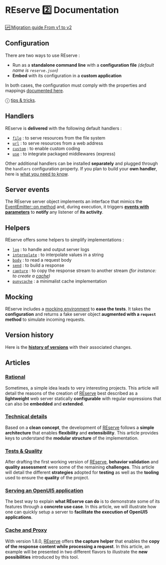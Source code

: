 # REserve 2️⃣ Documentation

[🆙 Migration guide From v1 to v2](v1_to_v2.md)

## Configuration

There are two ways to use REserve :
* Run as a **standalone command line** with a **configuration file** *(default name is `reserve.json`)*
* **Embed** with its configuration in a **custom application**

In both cases, the configuration must comply with the properties and mappings [documented here](configuration.md).

ⓘ [tips & tricks](tips-and-tricks.md). 

## Handlers

REserve is **delivered** with the following default handlers :
* [`file`](file.md) : to serve resources from the file system
* [`url`](url.md) : to serve resources from a web address
* [`custom`](custom.md) : to enable custom coding
* [`use`](use.md) : to integrate packaged middlewares (express)

Other additional handlers can be installed **separately** and plugged through the `handlers` configuration property.
If you plan to build your **own handler**, here is [what you need to know](handler.md).

## Server events

The REserve server object implements an interface that mimics the [EventEmitter::on method](https://nodejs.org/api/events.html#emitteroneventname-listener) and, during execution, it triggers [**events with parameters**](events.md) to **notify** any listener of **its activity**.

## Helpers

REserve offers some helpers to simplify implementations :
* [`log`](log.md) : to handle and output server logs
* [`interpolate`](interpolate.md) : to interpolate values in a string
* [`body`](body.md) : to read a request body
* [`send`](send.md) : to build a response
* [`capture`](capture.md) : to copy the response stream to another stream *(for instance: to create a [cache](cache%20and%20proxy.md))*
* [`punycache`](https://www.npmjs.com/package/punycache) : a minimalist cache implementation

## Mocking

REserve includes a [mocking environment](mocking.md) to **ease the tests**. It takes the **configuration** and returns a fake server object **augmented with a `request` method** to simulate incoming requests.

## Version history

Here is the [**history of versions**](history.md) with their associated changes.

## Articles

### [Rational](rational.md)

Sometimes, a simple idea leads to very interesting projects.
This article will detail the reasons of the creation of [REserve](https://www.npmjs.com/package/reserve) best described as a **lightweight** web server statically **configurable** with regular expressions that can also be **embedded** and **extended**.

### [Technical details](technical%20details.md)

Based on a **clean concept**, the development of [REserve](https://www.npmjs.com/package/reserve) follows a **simple architecture** that enables **flexibility** and **extensibility**. This article provides keys to understand the **modular structure** of the implementation.

### [Tests & Quality](tests%20and%20quality.md)
After drafting the first working version of [REserve](https://npmjs.com/package/reserve), **behavior validation** and **quality assessment** were some of the remaining **challenges**. This article will detail the different **strategies** adopted for **testing** as well as the **tooling** used to ensure the **quality** of the project.

### [Serving an OpenUI5 application](openui5.md)

The best way to explain **what REserve can do** is to demonstrate some of its features through a **concrete use case**.
In this article, we will illustrate how one can quickly setup a server to **facilitate the execution of OpenUI5 applications**.

### [Cache and Proxy](cache%20and%20proxy.md)

With version 1.8.0, [REserve](https://www.npmjs.com/package/reserve) offers **the capture helper** that enables the **copy of the response content while processing a request**. In this article, an example will be presented in two different flavors to illustrate the **new possibilities** introduced by this tool.
